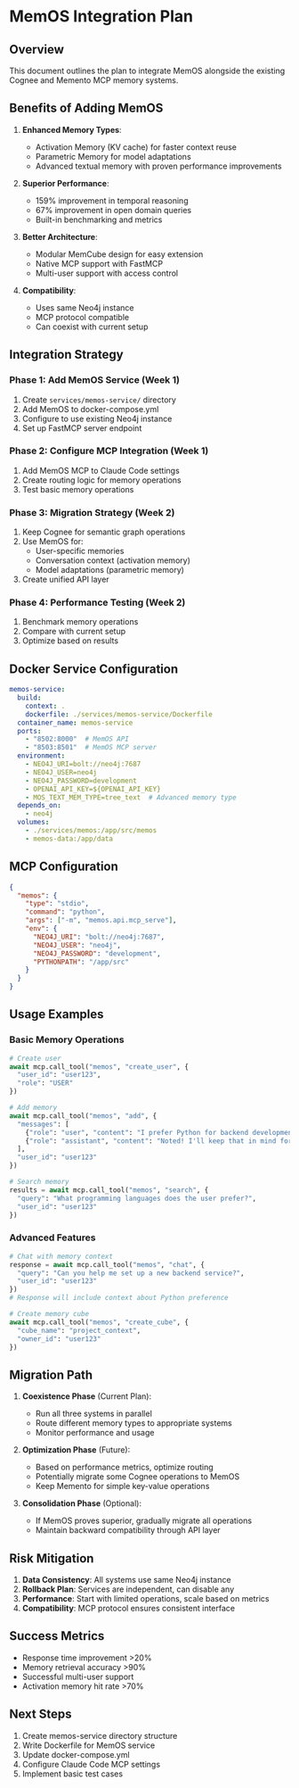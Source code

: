 # MemOS Integration Plan

## Overview
This document outlines the plan to integrate MemOS alongside the existing Cognee and Memento MCP memory systems.

## Benefits of Adding MemOS

1. **Enhanced Memory Types**: 
   - Activation Memory (KV cache) for faster context reuse
   - Parametric Memory for model adaptations
   - Advanced textual memory with proven performance improvements

2. **Superior Performance**:
   - 159% improvement in temporal reasoning
   - 67% improvement in open domain queries
   - Built-in benchmarking and metrics

3. **Better Architecture**:
   - Modular MemCube design for easy extension
   - Native MCP support with FastMCP
   - Multi-user support with access control

4. **Compatibility**:
   - Uses same Neo4j instance
   - MCP protocol compatible
   - Can coexist with current setup

## Integration Strategy

### Phase 1: Add MemOS Service (Week 1)
1. Create `services/memos-service/` directory
2. Add MemOS to docker-compose.yml
3. Configure to use existing Neo4j instance
4. Set up FastMCP server endpoint

### Phase 2: Configure MCP Integration (Week 1)
1. Add MemOS MCP to Claude Code settings
2. Create routing logic for memory operations
3. Test basic memory operations

### Phase 3: Migration Strategy (Week 2)
1. Keep Cognee for semantic graph operations
2. Use MemOS for:
   - User-specific memories
   - Conversation context (activation memory)
   - Model adaptations (parametric memory)
3. Create unified API layer

### Phase 4: Performance Testing (Week 2)
1. Benchmark memory operations
2. Compare with current setup
3. Optimize based on results

## Docker Service Configuration

```yaml
memos-service:
  build:
    context: .
    dockerfile: ./services/memos-service/Dockerfile
  container_name: memos-service
  ports:
    - "8502:8000"  # MemOS API
    - "8503:8501"  # MemOS MCP server
  environment:
    - NEO4J_URI=bolt://neo4j:7687
    - NEO4J_USER=neo4j
    - NEO4J_PASSWORD=development
    - OPENAI_API_KEY=${OPENAI_API_KEY}
    - MOS_TEXT_MEM_TYPE=tree_text  # Advanced memory type
  depends_on:
    - neo4j
  volumes:
    - ./services/memos:/app/src/memos
    - memos-data:/app/data
```

## MCP Configuration

```json
{
  "memos": {
    "type": "stdio",
    "command": "python",
    "args": ["-m", "memos.api.mcp_serve"],
    "env": {
      "NEO4J_URI": "bolt://neo4j:7687",
      "NEO4J_USER": "neo4j",
      "NEO4J_PASSWORD": "development",
      "PYTHONPATH": "/app/src"
    }
  }
}
```

## Usage Examples

### Basic Memory Operations
```python
# Create user
await mcp.call_tool("memos", "create_user", {
  "user_id": "user123",
  "role": "USER"
})

# Add memory
await mcp.call_tool("memos", "add", {
  "messages": [
    {"role": "user", "content": "I prefer Python for backend development"},
    {"role": "assistant", "content": "Noted! I'll keep that in mind for future suggestions."}
  ],
  "user_id": "user123"
})

# Search memory
results = await mcp.call_tool("memos", "search", {
  "query": "What programming languages does the user prefer?",
  "user_id": "user123"
})
```

### Advanced Features
```python
# Chat with memory context
response = await mcp.call_tool("memos", "chat", {
  "query": "Can you help me set up a new backend service?",
  "user_id": "user123"
})
# Response will include context about Python preference

# Create memory cube
await mcp.call_tool("memos", "create_cube", {
  "cube_name": "project_context",
  "owner_id": "user123"
})
```

## Migration Path

1. **Coexistence Phase** (Current Plan):
   - Run all three systems in parallel
   - Route different memory types to appropriate systems
   - Monitor performance and usage

2. **Optimization Phase** (Future):
   - Based on performance metrics, optimize routing
   - Potentially migrate some Cognee operations to MemOS
   - Keep Memento for simple key-value operations

3. **Consolidation Phase** (Optional):
   - If MemOS proves superior, gradually migrate all operations
   - Maintain backward compatibility through API layer

## Risk Mitigation

1. **Data Consistency**: All systems use same Neo4j instance
2. **Rollback Plan**: Services are independent, can disable any
3. **Performance**: Start with limited operations, scale based on metrics
4. **Compatibility**: MCP protocol ensures consistent interface

## Success Metrics

- Response time improvement >20%
- Memory retrieval accuracy >90%
- Successful multi-user support
- Activation memory hit rate >70%

## Next Steps

1. Create memos-service directory structure
2. Write Dockerfile for MemOS service
3. Update docker-compose.yml
4. Configure Claude Code MCP settings
5. Implement basic test cases